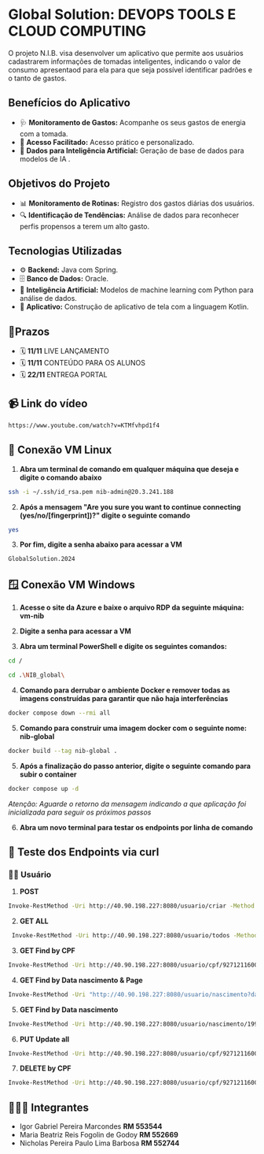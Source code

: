 
<h1 align="left"> Global Solution: DEVOPS TOOLS E CLOUD COMPUTING</h1>
<p align="left">O projeto N.I.B. visa desenvolver um aplicativo que permite aos usuários cadastrarem informações de tomadas inteligentes, indicando o valor de consumo apresentaod para ela para que seja possível identificar padrões e o tanto de gastos.</p>

<h2 align="left">Benefícios do Aplicativo</h2>
<ul>
  <li>🩺 <strong>Monitoramento de Gastos:</strong> Acompanhe os seus gastos de energia com a tomada.</li>
  <li>📱 <strong>Acesso Facilitado:</strong> Acesso prático e personalizado.</li>
  <li>🤖 <strong>Dados para Inteligência Artificial:</strong> Geração de base de dados para modelos de IA .</li>
</ul>

<h2 align="left">Objetivos do Projeto</h2>
<ul>
  <li>📊 <strong>Monitoramento de Rotinas:</strong> Registro dos gastos diárias dos usuários. </li>
  <li>🔍 <strong>Identificação de Tendências:</strong> Análise de dados para reconhecer perfis propensos a terem um alto gasto. </li>
</ul>

<h2 align="left">Tecnologias Utilizadas</h2>
<ul>
  <li>⚙️ <strong>Backend:</strong> Java com Spring. </li>
  <li>🗄️ <strong>Banco de Dados:</strong> Oracle. </li>
  <li>🧠 <strong>Inteligência Artificial:</strong> Modelos de machine learning com Python para análise de dados. </li>
  <li> 📱 <strong>Aplicativo:</strong> Construção de aplicativo de tela com a linguagem Kotlin. </li>
  
</ul>

<h2 align="left"> 📆Prazos</h2>
<ul>
  <li> 🗓️ <strong>11/11</strong> LIVE LANÇAMENTO </li> 
  <li> 🗓️ <strong>11/11</strong> CONTEÚDO PARA OS ALUNOS </em> </li>
  <li> 🗓️ <strong>22/11</strong> ENTREGA PORTAL </li> 
</ul>

<h2 align="left"> 📹 Link do vídeo</h2>

```bash
https://www.youtube.com/watch?v=KTMfvhpd1f4
```

<h2 align="left"> 🎰 Conexão VM Linux</h2>

1. **Abra um terminal de comando em qualquer máquina que deseja e digite o comando abaixo**

```bash
ssh -i ~/.ssh/id_rsa.pem nib-admin@20.3.241.188
```

2. **Após a mensagem "Are you sure you want to continue connecting (yes/no/[fingerprint])?" digite o seguinte comando**
```bash
yes
```

3. **Por fim, digite a senha abaixo para acessar a VM**
```bash
GlobalSolution.2024
```

<h2 align="left"> 🪟 Conexão VM Windows</h2>

1. **Acesse o site da Azure e baixe o arquivo RDP da seguinte máquina: vm-nib**


2. **Digite a senha para acessar a VM**

3. **Abra um terminal PowerShell e digite os seguintes comandos:**

```bash
cd /
```
```bash
cd .\NIB_global\
```

4. **Comando para derrubar o ambiente Docker e remover todas as imagens construídas para garantir que não haja interferências**
```bash
docker compose down --rmi all
```

5. **Comando para construir uma imagem docker com o seguinte nome: nib-global**
```bash
docker build --tag nib-global .
```

5. **Após a finalização do passo anterior, digite o seguinte comando para subir o container**
```bash
docker compose up -d
```
*Atenção: Aguarde o retorno da mensagem indicando a que aplicação foi inicializada para seguir os próximos passos*

6. **Abra um novo terminal para testar os endpoints por linha de comando**

<h2 align="left"> 🎰 Teste dos Endpoints via curl</h2>
<h3 align="left"> 🧝‍♀️ Usuário</h3>

1. **POST**

```bash
Invoke-RestMethod -Uri http://40.90.198.227:8080/usuario/criar -Method Post -Headers @{"Content-Type"="application/json"} -Body '{"cpfUser": "92712116003", "nomeUser": "teste cpf", "sobrenomeUser": "Fogolin", "telefoneUser": 1234567890, "dataNascimentoUser": "1990-01-01", "emailUser": "maria.fogolin@example.com"}'
```

2. **GET ALL**

```bash
 Invoke-RestMethod -Uri http://40.90.198.227:8080/usuario/todos -Method Get
```

3. **GET Find by CPF**

```bash
Invoke-RestMethod -Uri http://40.90.198.227:8080/usuario/cpf/92712116003 -Method Get
```

4. **GET Find by Data nascimento & Page**

```bash
Invoke-RestMethod -Uri "http://40.90.198.227:8080/usuario/nascimento?dataNascimentoUser=1990-01-01&page=0&size=10" -Method Get
```

5. **GET Find by Data nascimento**

```bash
Invoke-RestMethod -Uri http://40.90.198.227:8080/usuario/nascimento/1990-01-01 -Method Get
```

6. **PUT Update all**

```bash
Invoke-RestMethod -Uri http://40.90.198.227:8080/usuario/cpf/92712116003 -Method Put -Headers @{"Content-Type"="application/json"} -Body '{"cpfUser": "92712116003", "nomeUser": "teste update", "sobrenomeUser": "Fogolin", "telefoneUser": 1234567890, "dataNascimentoUser": "2002-11-01", "emailUser": "maria.fogolin@example.com"}'
```
7. **DELETE by CPF**

```bash
Invoke-RestMethod -Uri http://40.90.198.227:8080/usuario/cpf/92712116003 -Method Delete
```

<h2 align="left"> 🧑‍🤝‍🧑 Integrantes</h2>
<ul>
  <li> Igor Gabriel Pereira Marcondes <strong>RM 553544 </strong></li>
  <li> Maria Beatriz Reis Fogolin de Godoy <strong>RM 552669 </strong></li>
  <li> Nicholas Pereira Paulo Lima Barbosa <strong>RM 552744 </strong></li
</ul>
